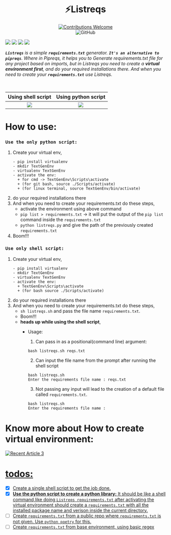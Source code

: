 <h1 align="center">⚡Listreqs</h1>
<p align="center">
<a href=""><img alt="Contributions Welcome" src="https://img.shields.io/badge/contributions-welcome-brightgreen?style=for-the-badge&labelColor=black&logo=github"></a>
<br/>
<img alt="GitHub" src="https://img.shields.io/github/license/soumya997/Listreqs?style=for-the-badge">

</p>
 
<p align="center">

 <img src="https://forthebadge.com/images/badges/built-with-love.svg"> <img src="https://forthebadge.com/images/badges/made-with-python.svg"> <img src="https://forthebadge.com/images/badges/open-source.svg"> <img src="https://forthebadge.com/images/badges/made-with-reason.svg">

</p>

<i>
<strong><code>Listreqs</code></strong> is a simple <strong><code>requirements.txt</code></strong> generator. <strong><code>It's an alternative to pipreqs</code></strong>. Where in Pipreqs, it helps you to Generate requirements.txt file for any project based on imports, but in Listreqs you need to create a <strong>virtual environment first</strong>, and do your required installations there. And when you need to create your <strong><code>requirements.txt</code></strong> use Listreqs.
</i>

</p>
<br>

<!-- ![ezgif-6-11ef5ffcbfc5](https://user-images.githubusercontent.com/54326088/136756679-5c8328fd-7fda-462e-8d3a-fd4e1c063553.gif)
![libreqs1](https://user-images.githubusercontent.com/40317114/136805935-ed7a07a2-8406-44e2-8ec6-50296cc9f7d1.gif)
 -->
| Using shell script             |  Using python script |
:-------------------------:|:-------------------------:
![](https://im.ezgif.com/tmp/ezgif-1-c4babba09e56.gif)  |  ![](https://user-images.githubusercontent.com/54326088/136756679-5c8328fd-7fda-462e-8d3a-fd4e1c063553.gif)



# How to use:
### `Use the only python script:`
1. Create your virtual env, 
    ```
    - pip install virtualenv
    - mkdir TextGenEnv
    - virtualenv TextGenEnv
    - activate the env:  
      + for cmd -> TextGenEnv\Scripts\activate 
      + (for git bash, source ./Scripts/activate)
      + (for linux terminal, source TextGenEnv/bin/activate)
    ```
2. do your required installations there
3. And when you need to create your requirements.txt do these steps,
    - activate the environment using above command
    - `pip list > requirements.txt` -> it will put the output of the `pip list` command inside the `requirements.txt`
    - `python listreqs.py`  and give the path of the previously created `requirements.txt`
4. Boom!!!


### `Use only shell script:`
1. Create your virtual env, 
    ```
    - pip install virtualenv
    - mkdir TextGenEnv
    - virtualenv TextGenEnv
    - activate the env:  
      + TextGenEnv\Scripts\activate 
      + (for bash source ./Scripts/activate)
    ```
2. do your required installations there
3. And when you need to create your requirements.txt do these steps,
    - `sh listreqs.sh` and pass the file name `requirements.txt`.
    - Boom!!!
    - **heads up while using the shell script**,
       + Usage:
         1. Can pass in as a positional(command line) argument:
         ```
         bash listreqs.sh reqs.txt
         ```

         2. Can input the file name from the prompt after running the shell script
         ```
         bash listreqs.sh
         Enter the requirements file name : reqs.txt
         ```

         3. Not passing any input will lead to the creation of a default file called `requirements.txt`.
         ```
         bash listreqs.sh
         Enter the requirements file name : 
         ```

# Know more about How to create virtual environment:
<a target="_blank" href="https://github-readme-medium-recent-article.vercel.app/medium/@khanfarhan10/3"><img src="https://github-readme-medium-recent-article.vercel.app/medium/@khanfarhan10/3" alt="Recent Article 3"> 

# todos:

- [x] Create a single shell script to get the job done.
- [x] **Use the python script to create a python library:** 
      It should be like a shell command,like doing `Listreqs requirements.txt` after activating the virtual environment should create a `requirements.txt` with all the installed package         name and verison inside the current directory.  
- [ ] Create `requirements.txt` from a public repo where `requirements.txt` is not given. Use `python poetry` for this.
- [ ] Create `requirements.txt` from base environment, using basic regex
